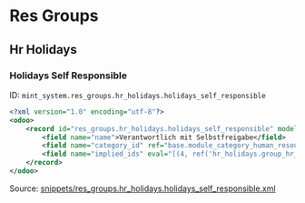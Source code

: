 # Res Groups
## Hr Holidays  
### Holidays Self Responsible  
ID: `mint_system.res_groups.hr_holidays.holidays_self_responsible`  
```xml
<?xml version="1.0" encoding="utf-8"?>
<odoo>
    <record id="res_groups.hr_holidays.holidays_self_responsible" model="res.groups">
        <field name="name">Verantwortlich mit Selbstfreigabe</field>
        <field name="category_id" ref="base.module_category_human_resources_time_off"/>
        <field name="implied_ids" eval="[(4, ref('hr_holidays.group_hr_holidays_responsible'))]"/>
    </record>
</odoo>

```
Source: [snippets/res_groups.hr_holidays.holidays_self_responsible.xml](https://github.com/Mint-System/Odoo-Build/tree/16.0/snippets/res_groups.hr_holidays.holidays_self_responsible.xml)

